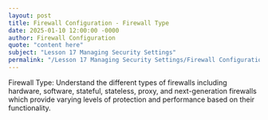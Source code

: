 ```yaml
---
layout: post
title: Firewall Configuration - Firewall Type
date: 2025-01-10 12:00:00 -0000
author: Firewall Configuration
quote: "content here"
subject: "Lesson 17 Managing Security Settings"
permalink: "/Lesson 17 Managing Security Settings/Firewall Configuration/Firewall Configuration - Firewall Type"
---
```


Firewall Type: Understand the different types of firewalls including hardware, software, stateful, stateless, proxy, and next-generation firewalls which provide varying levels of protection and performance based on their functionality.
